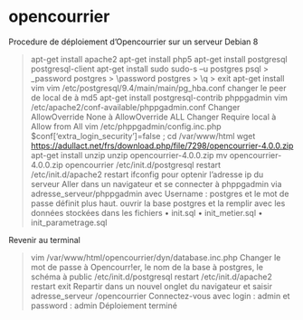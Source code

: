 # opencourrier
Procedure de déploiement d’Opencourrier sur un serveur Debian 8

> apt-get install apache2
> apt-get install php5
> apt-get install postgresql  postgresql-client
> apt-get install sudo
> sudo-s –u postgres
> psql 
	> _password postgres
	> \password postgres
	> \q
	> exit
> apt-get install vim
> vim /etc/postgresql/9.4/main/main/pg_hba.conf
	changer le peer de  local de à md5
> apt-get install postgresql-contrib phppgadmin
>  vim /etc/apache2/conf-available/phppgadmin.conf
	Changer AllowOverride None à  AllowOverride ALL
	Changer Require local à Allow from All
>  vim	/etc/phppgadmin/config.inc.php
	$conf[‘extra_login_security’]=false ;
> cd  /var/www/html
> wget https://adullact.net/frs/download.php/file/7298/opencourrier-4.0.0.zip 
>apt-get install unzip
> unzip opencourrier-4.0.0.zip 
> mv opencourrier-4.0.0.zip opencourrier 
> /etc/init.d/postgresql  restart
> /etc/init.d/apache2  restart
> ifconfig pour optenir l’adresse ip du serveur
>Aller dans un navigateur et se connecter à phppgadmin via adresse_serveur/phppgadmin avec 
	Username : postgres et le mot de passe définit plus haut.
> ouvrir la base postgres et la remplir avec les données stockées dans les fichiers 
•	init.sql
•	init_metier.sql
•	init_parametrage.sql

Revenir au terminal
>  vim /var/www/html/opencourrier/dyn/database.inc.php
	Changer le mot de passe à  Opencourr!er, le nom de la base à postgres, le schéma à public
> /etc/init.d/postgresql  restart
> /etc/init.d/apache2  restart 
> exit
> Repartir dans un nouvel onglet du navigateur et  saisir adresse_serveur /opencourrier 
	Connectez-vous avec login : admin et password : admin
Déploiement terminé
